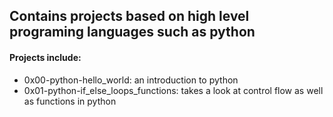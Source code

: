 ## Contains projects based on high level programing languages such as python

#### Projects include:
* 0x00-python-hello_world: an introduction to python
* 0x01-python-if_else_loops_functions: takes a look at control flow as well as functions in python

